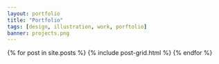 ```yaml
---
layout: portfolio
title: "Portfolio"
tags: [design, illustration, work, porftolio]
banner: projects.png
---
```


<div class="tiles">
<!-- Taken out Work Categories! -->
{% for post in site.posts %}
  {% include post-grid.html %}
{% endfor %}
</div><!-- /.tiles -->

